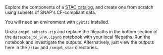 Explore the components of a [STAC catalog](https://stacspec.org/en), and create one from scratch using subsets of SNAP's CF-compliant data.

You will need an environment with `pystac` installed.

Unzip `cmip6_subsets.zip` and replace the filepaths in the bottom section of the `datacube_to_STAC.ipynb` notebook with your local filepaths. Run the notebook and investigate the outputs. Alternatively, just view the outputs here in the `/stac` and `/cmip6_stac` directories.

